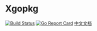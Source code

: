 # Xgopkg
[![Build Status](https://travis-ci.org/xgopkg/xgopkg.svg?branch=master)](https://travis-ci.org/xgopkg/xgopkg)
[![Go Report Card](https://goreportcard.com/badge/github.com/xgopkg/xgopkg)](https://goreportcard.com/report/github.com/xgopkg/xgopkg)
[中文文档](https://github.com/xgopkg/xgopkg/blob/master/README_zh-CN.md)

